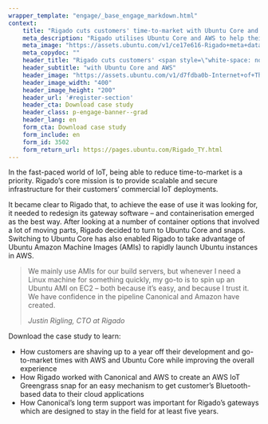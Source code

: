 ```yaml
---
wrapper_template: "engage/_base_engage_markdown.html"
context:
    title: "Rigado cuts customers' time-to-market with Ubuntu Core and AWS"
    meta_description: "Rigado utilises Ubuntu Core and AWS to help their customers get their IoT devices to market quicker."
    meta_image: "https://assets.ubuntu.com/v1/ce17e616-Rigado+meta+data+img.jpg"
    meta_copydoc: ""
    header_title: "Rigado cuts customers' <span style=\"white-space: nowrap;\">time-to-market</span>"
    header_subtitle: "with Ubuntu Core and AWS"
    header_image: "https://assets.ubuntu.com/v1/d7fdba0b-Internet+of+Things_digital-gateways-white.svg"
    header_image_width: "400"
    header_image_height: "200"
    header_url: '#register-section'
    header_cta: Download case study
    header_class: p-engage-banner--grad
    header_lang: en
    form_cta: Download case study
    form_include: en
    form_id: 3502
    form_return_url: https://pages.ubuntu.com/Rigado_TY.html
---
```


In the fast-paced world of IoT, being able to reduce time-to-market is a priority. Rigado’s core mission is to provide scalable and secure infrastructure for their customers’ commercial IoT deployments.

It became clear to Rigado that, to achieve the ease of use it was looking for, it needed to redesign its gateway software – and containerisation emerged as the best way. After looking at a number of container options that involved a lot of moving parts, Rigado decided to turn to Ubuntu Core and snaps. Switching to Ubuntu Core has also enabled Rigado to take advantage of Ubuntu Amazon Machine Images (AMIs) to rapidly launch Ubuntu instances in AWS.



<blockquote class="p-pull-quote--small">
  <p class="p-pull-quote__quote">We mainly use AMIs for our build servers, but whenever I need a Linux machine for something quickly, my go-to is to spin up an Ubuntu AMI on EC2 – both because it’s easy, and because I trust it. We have confidence in the pipeline Canonical and Amazon have created.</p>
  <cite class="p-pull-quote__citation">Justin Rigling, CTO at Rigado</cite>
</blockquote>

Download the case study to learn:

<ul class="p-list">
  <li class="p-list__item is-ticked">How customers are shaving up to a year off their development and go-to-market times with AWS and Ubuntu Core while improving the overall experience</li>
  <li class="p-list__item is-ticked">How Rigado worked with Canonical and AWS to create an AWS IoT Greengrass snap for an easy mechanism to get customer’s Bluetooth-based data to their cloud applications</li>
  <li class="p-list__item is-ticked">How Canonical’s long term support was important for Rigado’s gateways which are designed to stay in the field for at least five years.</li>
</ul>
